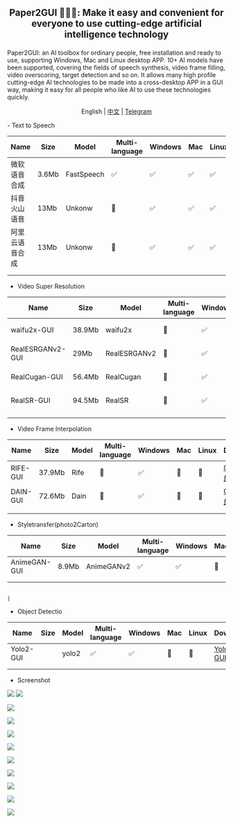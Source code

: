 ##  <p align="center"> Paper2GUI 🚀🚀🌟: Make it easy and convenient for everyone to use cutting-edge artificial intelligence technology </p>

Paper2GUI: an AI toolbox for ordinary people, free installation and ready to use, supporting Windows, Mac and Linux desktop APP. 10+ AI models have been supported, covering the fields of speech synthesis, video frame filling, video overscoring, target detection and so on. It allows many high profile cutting-edge AI technologies to be made into a cross-desktop APP in a GUI way, making it easy for all people who like AI to use these technologies quickly.

<p align="center">English | <a href="README.md">中文</a> | <a href="https://t.me/baiyueblog">Telegram</a></p>
- Text to Speech

| Name           | Size  | Model      | Multi-language | Windows | Mac | Linux | Download                                                                                                                    |
| -------------- | ----- | ---------- | -------------- | ------- | --- | ----- | --------------------------------------------------------------------------------------------------------------------------- |
| 微软语音合成   | 3.6Mb | FastSpeech | ✅              | ✅       | ✅   | ✅     | [Github](https://github.com/Baiyuetribe/paper2gui/releases/tag/Published) [云盘](https://www.aliyundrive.com/s/2b4hyudGkni) |
| 抖音火山语音   | 13Mb  | Unkonw     | 🔲              | ✅       | ✅   | ✅     | [Github](https://github.com/Baiyuetribe/paper2gui/releases/tag/Published) [云盘](https://www.aliyundrive.com/s/2b4hyudGkni) |
| 阿里云语音合成 | 13Mb  | Unkonw     | 🔲              | ✅       | ✅   | ✅     | [Github](https://github.com/Baiyuetribe/paper2gui/releases/tag/Published) [云盘](https://www.aliyundrive.com/s/2b4hyudGkni) |
|                |       |            |                |         |     |       |                                                                                                                             |
|                |       |            |                |         |     |       |                                                                                                                             |

- Video Super Resolution
  
| Name             | Size   | Model        | Multi-language | Windows | Mac | Linux | Download                                                                                                                    |
| ---------------- | ------ | ------------ | -------------- | ------- | --- | ----- | --------------------------------------------------------------------------------------------------------------------------- |
| waifu2x-GUI      | 38.9Mb | waifu2x      | 🔲              | ✅       | 🔲   | 🔲     | [Github](https://github.com/Baiyuetribe/paper2gui/releases/tag/Published) [云盘](https://www.aliyundrive.com/s/2b4hyudGkni) |
| RealESRGANv2-GUI | 29Mb   | RealESRGANv2 | 🔲              | ✅       | 🔲   | 🔲     | [Github](https://github.com/Baiyuetribe/paper2gui/releases/tag/Published) [云盘](https://www.aliyundrive.com/s/2b4hyudGkni) |
| RealCugan-GUI    | 56.4Mb | RealCugan    | 🔲              | ✅       | 🔲   | 🔲     | [Github](https://github.com/Baiyuetribe/paper2gui/releases/tag/Published) [云盘](https://www.aliyundrive.com/s/2b4hyudGkni) |
| RealSR-GUI       | 94.5Mb | RealSR       | 🔲              | ✅       | 🔲   | 🔲     | [Github](https://github.com/Baiyuetribe/paper2gui/releases/tag/Published) [云盘](https://www.aliyundrive.com/s/2b4hyudGkni) |
|                  |        |              |                |         |     |       |                                                                                                                             |
|                  |        |              |                |         |     |       |

- Video Frame Interpolation
  
| Name     | Size   | Model | Multi-language | Windows | Mac | Linux | Download                                                                                                                    |
| -------- | ------ | ----- | -------------- | ------- | --- | ----- | --------------------------------------------------------------------------------------------------------------------------- |
| RIFE-GUI | 37.9Mb | Rife  | 🔲              | ✅       | 🔲   | 🔲     | [Github](https://github.com/Baiyuetribe/paper2gui/releases/tag/Published) [云盘](https://www.aliyundrive.com/s/2b4hyudGkni) |
| DAIN-GUI | 72.6Mb | Dain  | 🔲              | ✅       | 🔲   | 🔲     | [Github](https://github.com/Baiyuetribe/paper2gui/releases/tag/Published) [云盘](https://www.aliyundrive.com/s/2b4hyudGkni) |
|          |        |       |                |         |     |       |                                                                                                                             |
|          |        |       |                |         |     |       |

- Styletransfer(photo2Carton)

| Name         | Size  | Model      | Multi-language | Windows | Mac | Linux | Download                                                 |
| ------------ | ----- | ---------- | -------------- | ------- | --- | ----- | -------------------------------------------------------- |
| AnimeGAN-GUI | 8.9Mb | AnimeGANv2 | ✅              | ✅       | 🔲   | 🔲     | [AnimeGAN-GUI](https://github.com/Baiyuetribe/paper2gui) |
|              |       |            |                |         |     |       |                                                          |
|              |       |            |                |         |     |       |                                                          |  |

                                                                                                                            |
- Object Detectio

| Name      | Size | Model | Multi-language | Windows | Mac | Linux | Download                                              |
| --------- | ---- | ----- | -------------- | ------- | --- | ----- | ----------------------------------------------------- |
| Yolo2-GUI |      | yolo2 | ✅              | ✅       | 🔲   | 🔲     | [Yolo2-GUI](https://github.com/Baiyuetribe/paper2gui) |
|           |      |       |                |         |     |       |                                                       |
|           |      |       |                |         |     |       |                                                       |

- Screenshot

![](docs/images/huoshan_tts.png)
![](docs/images/microsoft_tts.gif)

![](docs/images/rife-gui.gif)

![](docs/images/dain-gui.png)

![](docs/images/waifu2x-gui.png)

![](docs/images/RealESRGANv2-GUI.png)

![](docs/images/realcugan-gui.png)

![](docs/images/realsr-gui.png)

![](docs/images/aliyun-tts.png)

![](docs/images/animegan-gui.png)

![](docs/images/yalo2screen.gif)